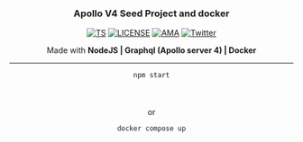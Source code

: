 <div align=center>

### Apollo V4 Seed Project and docker

</div> 

<p align=center>
<a href="http://www.typescriptlang.org/"><img alt="TS" src="https://img.shields.io/badge/%3C%2F%3E-TypeScript-%230074c1.svg"></a>
<a href="https://www.gnu.org/licenses/MIT"><img alt="LICENSE" src="https://img.shields.io/badge/License-MIT-blue.svg"></a>
<a href="https://GitHub.com/NickChasanis/ama"><img alt="AMA" src="https://img.shields.io/badge/Ask%20me-anything-1abc9c.svg"></a>
<a href="https://twitter.com/ChasanisNickos"><img alt="Twitter" src="https://img.shields.io/twitter/follow/ChasanisNickos.svg?style=social"></a>
<p align="center" style="margin-top: 0px;"> Made with <b> NodeJS | Graphql (Apollo server 4) | Docker</b>
</p>



<hr/>

<div align = "center">

<div style="width: 250px;
  height: 50px;">



```
npm start
```

</div>

or

<div style="width: 250px;
  height: 50px;">

```
docker compose up
```

</div>

</div>
